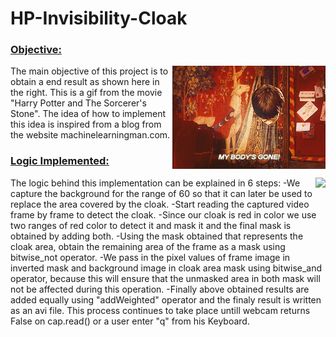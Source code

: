 # HP-Invisibility-Cloak

<h3><u>Objective:</u></h3>
<p><img align="right" src="HP.gif">
  The main objective of this project is to obtain a end result as shown here in the right. This is a gif from the movie "Harry Potter and The Sorcerer's Stone". The idea of how to implement this idea is inspired from a blog from the website machinelearningman.com. 
</p>

<h3><u>Logic Implemented:</u></h3>
<p><img align="right" src="harry_potter.gif">
  The logic behind this implementation can be explained in 6 steps:
  -We capture the background for the range of 60 so that it can later be used to replace the area covered by the cloak.
  -Start reading the captured video frame by frame to detect the cloak.
  -Since our cloak is red in color we use two ranges of red color to detect it and mask it and the final mask is obtained by adding both.
  -Using the mask obtained that represents the cloak area, obtain the remaining area of the frame as a mask using bitwise_not operator.
  -We pass in the pixel values of frame image in inverted mask and background image in cloak area mask using bitwise_and operator, because this will ensure that the unmasked area in both mask will not be affected during this operation.
  -Finally above obtained results are added equally using "addWeighted" operator and the finaly result is written as an avi file.
  This process continues to take place untill webcam returns False on cap.read() or a user enter "q" from his Keyboard.
</p>
